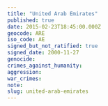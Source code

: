 ```yaml
---
title: "United Arab Emirates"
published: true
date: 2015-02-23T18:45:00.000Z
geocode: ARE
iso_code: AE
signed_but_not_ratified: true
signed_date: 2000-11-27
genocide:
crimes_against_humanity:
aggression:
war_crimes:
note:
slug: united-arab-emirates
---
```

